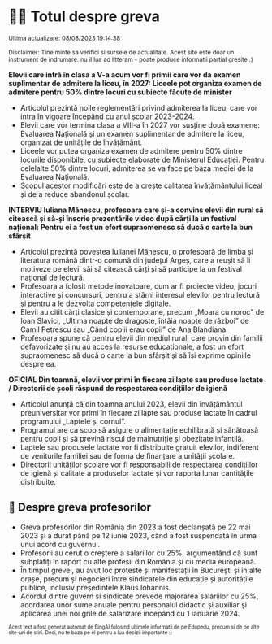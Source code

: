 # 👩‍🏫 Totul despre greva
<sub>Ultima actualizare: 08/08/2023 19:14:38</sub>

<sub>Disclaimer: Tine minte sa verifici si sursele de actualitate. Acest site este doar un instrument de indrumare: nu il lua ad litteram - poate produce informatii partial gresite :)</sub>

**Elevii care intră în clasa a V-a acum vor fi primii care vor da examen suplimentar de admitere la liceu, în 2027: Liceele pot organiza examen de admitere pentru 50% dintre locuri cu subiecte făcute de minister**
- Articolul prezintă noile reglementări privind admiterea la liceu, care vor intra în vigoare începând cu anul școlar 2023-2024.
- Elevii care vor termina clasa a VIII-a în 2027 vor susține două examene: Evaluarea Națională și un examen suplimentar de admitere la liceu, organizat de unitățile de învățământ.
- Liceele vor putea organiza examen de admitere pentru 50% dintre locurile disponibile, cu subiecte elaborate de Ministerul Educației. Pentru celelalte 50% dintre locuri, admiterea se va face pe baza mediei de la Evaluarea Națională.
- Scopul acestor modificări este de a crește calitatea învățământului liceal și de a reduce abandonul școlar.

**INTERVIU Iuliana Mănescu, profesoara care și-a convins elevii din rural să citească și să-și înscrie prezentările video după cărți la un festival național: Pentru ei a fost un efort supraomenesc să ducă o carte la bun sfârșit**
- Articolul prezintă povestea Iulianei Mănescu, o profesoară de limba și literatura română dintr-o comună din județul Argeș, care a reușit să îi motiveze pe elevii săi să citească cărți și să participe la un festival național de lectură.
- Profesoara a folosit metode inovatoare, cum ar fi proiecte video, jocuri interactive și concursuri, pentru a stârni interesul elevilor pentru lectură și pentru a le dezvolta competențele digitale.
- Elevii au citit cărți clasice și contemporane, precum „Moara cu noroc” de Ioan Slavici, „Ultima noapte de dragoste, întâia noapte de război” de Camil Petrescu sau „Când copiii erau copii” de Ana Blandiana.
- Profesoara spune că pentru elevii din mediul rural, care provin din familii defavorizate și nu au acces la resurse educaționale, a fost un efort supraomenesc să ducă o carte la bun sfârșit și să își exprime opiniile despre ea.

**OFICIAL Din toamnă, elevii vor primi în fiecare zi lapte sau produse lactate / Directorii de școli răspund de respectarea condițiilor de igienă**
- Articolul anunță că din toamna anului 2023, elevii din învățământul preuniversitar vor primi în fiecare zi lapte sau produse lactate în cadrul programului „Laptele și cornul”.
- Programul are ca scop să asigure o alimentație echilibrată și sănătoasă pentru copii și să prevină riscul de malnutriție și obezitate infantilă.
- Laptele sau produsele lactate vor fi distribuite gratuit elevilor, indiferent de veniturile familiei sau de forma de finanțare a unității școlare.
- Directorii unităților școlare vor fi responsabili de respectarea condițiilor de igienă și calitate a produselor lactate și vor raporta lunar cantitățile distribuite.

## 🏫 Despre greva profesorilor
- Greva profesorilor din România din 2023 a fost declanșată pe 22 mai 2023 și a durat până pe 12 iunie 2023, când a fost suspendată în urma unui acord cu guvernul.
- Profesorii au cerut o creștere a salariilor cu 25%, argumentând că sunt subplătiți în raport cu alte profesii din România și cu media europeană.
- În timpul grevei, au avut loc proteste și manifestații în București și în alte orașe, precum și negocieri între sindicatele din educație și autoritățile publice, inclusiv președintele Klaus Iohannis.
- Acordul dintre guvern și sindicate prevede majorarea salariilor cu 25%, acordarea unor sume anuale pentru personalul didactic și auxiliar și aplicarea unei noi grile de salarizare începând cu 1 ianuarie 2024.


<sub><sub>Acest text a fost generat automat de BingAI folosind ultimele informatii de pe Edupedu, precum si de pe alte site-uri de stiri. Deci, nu te baza pe el pentru a lua decizii importante :)</sub></sub>
